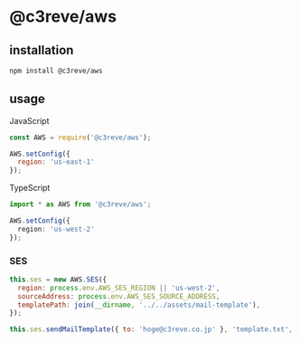 # @c3reve/aws

## installation
```bash
npm install @c3reve/aws
```

## usage
JavaScript
```javascript
const AWS = require('@c3reve/aws');

AWS.setConfig({
  region: 'us-east-1'
});
```

TypeScript
```typescript
import * as AWS from '@c3reve/aws';

AWS.setConfig({
  region: 'us-west-2'
});
```

### SES
```javascript
this.ses = new AWS.SES({
  region: process.env.AWS_SES_REGION || 'us-west-2',
  sourceAddress: process.env.AWS_SES_SOURCE_ADDRESS,
  templatePath: join(__dirname, '../../assets/mail-template'),
});

this.ses.sendMailTemplate({ to: 'hoge@c3reve.co.jp' }, 'template.txt', { user: 'Taro' });
```
